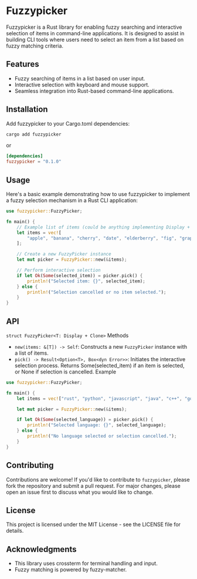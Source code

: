 # Fuzzypicker
Fuzzypicker is a Rust library for enabling fuzzy searching and interactive selection of items in command-line applications. It is designed to assist in building CLI tools where users need to select an item from a list based on fuzzy matching criteria.

## Features
- Fuzzy searching of items in a list based on user input.
- Interactive selection with keyboard and mouse support.
- Seamless integration into Rust-based command-line applications.

## Installation
Add fuzzypicker to your Cargo.toml dependencies:
```bash
cargo add fuzzypicker
```
or
```toml
[dependencies]
fuzzypicker = "0.1.0"
```
## Usage
Here's a basic example demonstrating how to use fuzzypicker to implement a fuzzy selection mechanism in a Rust CLI application:

```rust
use fuzzypicker::FuzzyPicker;

fn main() {
    // Example list of items (could be anything implementing Display + Clone)
    let items = vec![
        "apple", "banana", "cherry", "date", "elderberry", "fig", "grape", "honeydew",
    ];

    // Create a new FuzzyPicker instance
    let mut picker = FuzzyPicker::new(&items);

    // Perform interactive selection
    if let Ok(Some(selected_item)) = picker.pick() {
        println!("Selected item: {}", selected_item);
    } else {
        println!("Selection cancelled or no item selected.");
    }
}
```
## API
`struct FuzzyPicker<T: Display + Clone>`
Methods
- `new(items: &[T]) -> Self`: Constructs a new `FuzzyPicker` instance with a list of items.
- `pick() -> Result<Option<T>, Box<dyn Error>>`: Initiates the interactive selection process. Returns Some(selected_item) if an item is selected, or None if selection is cancelled.
Example
```rust
use fuzzypicker::FuzzyPicker;

fn main() {
    let items = vec!["rust", "python", "javascript", "java", "c++", "go", "swift"];

    let mut picker = FuzzyPicker::new(&items);

    if let Ok(Some(selected_language)) = picker.pick() {
        println!("Selected language: {}", selected_language);
    } else {
        println!("No language selected or selection cancelled.");
    }
}
```
## Contributing
Contributions are welcome! If you'd like to contribute to `fuzzypicker`, please fork the repository and submit a pull request. For major changes, please open an issue first to discuss what you would like to change.

## License
This project is licensed under the MIT License - see the LICENSE file for details.

## Acknowledgments
- This library uses crossterm for terminal handling and input.
- Fuzzy matching is powered by fuzzy-matcher.
